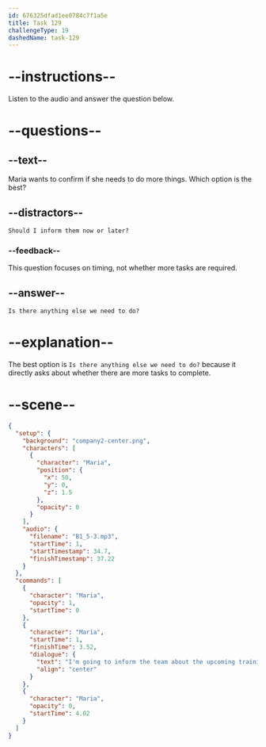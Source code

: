 ```yaml
---
id: 676325dfad1ee0784c7f1a5e
title: Task 129
challengeType: 19
dashedName: task-129
---
```

<!-- (audio) Maria: I'm going to inform the team about the upcoming training. -->

<!-- SPEAKING -->

# --instructions--

Listen to the audio and answer the question below.

# --questions--

## --text--

Maria wants to confirm if she needs to do more things. Which option is the best?

## --distractors--

`Should I inform them now or later?`

### --feedback--

This question focuses on timing, not whether more tasks are required.

## --answer--

`Is there anything else we need to do?`

# --explanation--

The best option is `Is there anything else we need to do?` because it directly asks about whether there are more tasks to complete.  

# --scene--

```json
{
  "setup": {
    "background": "company2-center.png",
    "characters": [
      {
        "character": "Maria",
        "position": {
          "x": 50,
          "y": 0,
          "z": 1.5
        },
        "opacity": 0
      }
    ],
    "audio": {
      "filename": "B1_5-3.mp3",
      "startTime": 1,
      "startTimestamp": 34.7,
      "finishTimestamp": 37.22
    }
  },
  "commands": [
    {
      "character": "Maria",
      "opacity": 1,
      "startTime": 0
    },
    {
      "character": "Maria",
      "startTime": 1,
      "finishTime": 3.52,
      "dialogue": {
        "text": "I'm going to inform the team about the upcoming training.",
        "align": "center"
      }
    },
    {
      "character": "Maria",
      "opacity": 0,
      "startTime": 4.02
    }
  ]
}
```

